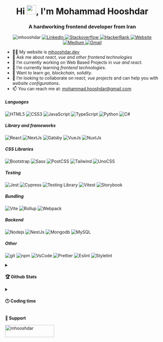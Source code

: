 <h1 align="center">Hi <img src="https://emojis.slackmojis.com/emojis/images/1531849430/4246/blob-sunglasses.gif?1531849430" width="30"/>, I'm Mohammad Hooshdar</h1>
<h3 align="center">A hardworking frontend developer from Iran</h3>

<p align="center">
  <img src="https://komarev.com/ghpvc/?username=mhooshdar&label=Profile%20views&color=6a44f2&style=flat-square" alt="mhooshdar" />
  <a href="https://www.linkedin.com/in/mhooshdar/" target="blank">
    <img alt="Linkedin" src="https://img.shields.io/badge/-mhooshdar-0077B5?style=flat-square&logo=linkedin&logoColor=white" />
  </a>
  <a href="https://stackoverflow.com/users/9226304" target="blank">
    <img alt="Stackoverflow" src="https://img.shields.io/badge/-mhooshdar-E37A28?style=flat-square&logo=stackoverflow&logoColor=white" />
  </a>
  <a href="https://www.hackerrank.com/mhooshdar" target="blank">
    <img alt="HackerRank" src="https://img.shields.io/badge/-HackerRank-2EC866?style=flat-square&logo=hackerrank&logoColor=white" />
  </a>
  <a href="https://mhooshdar.dev" target="blank">
    <img alt="Website" src="https://img.shields.io/badge/-Website-000000?style=flat-square&logo=about.me&logoColor=white" />
  </a>
  <a href="https://medium.com/@mhooshdar" target="blank">
    <img alt="Medium" src="https://img.shields.io/badge/-Medium-12100E?style=flat-square&logo=medium&logoColor=white" />
  </a>
  <a href="mailto:mohammad.hooshdar@gmail.com" target="blank">
    <img alt="Gmail" src="https://img.shields.io/badge/-Gmail-D14836?style=flat-square&logo=gmail&logoColor=white" />
  </a>
<!--   <a href="https://twitter.com/mhooshdar_" target="blank">
    <img src="https://img.shields.io/twitter/follow/mhooshdar_?logo=twitter&style=flat-square&color=1a76c7" alt="mhooshdar_" />
  </a> -->
</p>

- 👨‍💻 My website is [mhooshdar.dev](mhooshdar.dev)
- 💬 Ask me about *react, vue and other frontend technologies*
- 🔭 I’m currently working on Web Based Projects in *vue and react*.
- 🌱 I’m currently learning *frontend technologies*.
- 🏫 Want to learn *go, blockchain, solidity*.
- 👯 I’m looking to collaborate on *react, vue projects* and can help you with *website configurations*.
- 📫 You can reach me at: mohammad.hooshdar@gmail.com

<p align="left">
  <h5>Languages</h5>
  <p>
    <img alt="HTML5" src="https://img.shields.io/badge/-HTML5-E34F26?style=flat-square&logo=html5&logoColor=white" />
    <img alt="CSS3" src="https://img.shields.io/badge/-CSS3-264DE4?style=flat-square&logo=css3&logoColor=white" />
    <img alt="JavaScript" src="https://img.shields.io/badge/-Javascript-EBD41B?style=flat-square&logo=javascript&logoColor=white" />
    <img alt="TypeScript" src="https://img.shields.io/badge/-TypeScript-007ACC?style=flat-square&logo=typescript&logoColor=white" />
    <img alt="Python" src="https://img.shields.io/badge/-Python-346D9C?style=flat-square&logo=python&logoColor=white" />
    <img alt="C#" src="https://img.shields.io/badge/-C%23-290165?style=flat-square&logo=csharp&logoColor=white" />
  </p>
  <h5>Library and frameworks</h5>
  <p>
    <img alt="React" src="https://img.shields.io/badge/-React-45b8d8?style=flat-square&logo=react&logoColor=white" />
    <img alt="NextJs" src="https://img.shields.io/badge/-NextJs-000000?style=flat-square&logo=next.js&logoColor=white" />
    <img alt="Gatsby" src="https://img.shields.io/badge/-Gatsby-603092?style=flat-square&logo=gatsby&logoColor=white" />
    <img alt="VueJs" src="https://img.shields.io/badge/-VueJs-3CAF7C?style=flat-square&logo=vue.js&logoColor=white" />
    <img alt="NuxtJs" src="https://img.shields.io/badge/-NuxtJs-03D17B?style=flat-square&logo=nuxt.js&logoColor=white" />
  </p>
  <h5>CSS Libraries</h5>
  <p>
    <img alt="Bootstrap" src="https://img.shields.io/badge/-Bootstrap-563D7C?style=flat-square&logo=bootstrap&logoColor=white" /> 
    <img alt="Sass" src="https://img.shields.io/badge/-Sass-CC6699?style=flat-square&logo=sass&logoColor=white" />
    <img alt="PostCSS" src="https://img.shields.io/badge/-PostCSS-D2360B?style=flat-square&logo=postcss&logoColor=white" />
    <img alt="Tailwind" src="https://img.shields.io/badge/-Tailwind-38B2AC?style=flat-square&logo=tailwindcss&logoColor=white" />
    <img alt="UnoCSS" src="https://img.shields.io/badge/-UnoCSS-B8B8B8?style=flat-square&logo=unocss&logoColor=white" />
  </p>
  <h5>Testing</h5>
  <p>
    <img alt="Jest" src="https://img.shields.io/badge/-Jest-913E56?style=flat-square&logo=jest&logoColor=white" />
    <img alt="Cypress" src="https://img.shields.io/badge/-Cypress-3A3A3A?style=flat-square&logo=cypress&logoColor=white" />
    <img alt="Testing Library" src="https://img.shields.io/badge/-Testing Library-DC1B24?style=flat-square&logo=testing-library&logoColor=white" />
    <img alt="Vitest" src="https://img.shields.io/badge/-Vitest-FCC72B?style=flat-square&logo=vitest&logoColor=white" />
    <img alt="Storybook" src="https://img.shields.io/badge/-Storybook-F1437E?style=flat-square&logo=storybook&logoColor=white" />
  </p>
  <h5>Bundling</h5>
  <p>
    <img alt="Vite" src="https://img.shields.io/badge/-Vite-9755EF?style=flat-square&logo=vite&logoColor=white" />
    <img alt="Rollup" src="https://img.shields.io/badge/-Rollup-EC4A3F?style=flat-square&logo=rollup.js&logoColor=white" />
    <img alt="Webpack" src="https://img.shields.io/badge/-Webpack-8DD6F9?style=flat-square&logo=webpack&logoColor=white" />
  </p>
  <h5>Backend</h5>
  <p>
    <img alt="Nodejs" src="https://img.shields.io/badge/-Nodejs-43853d?style=flat-square&logo=Node.js&logoColor=white" />
    <img alt="NestJs" src="https://img.shields.io/badge/-NestJs-ea2845?style=flat-square&logo=nestjs&logoColor=white" />
    <img alt="Mongodb" src="https://img.shields.io/badge/-MongoDb-016246?style=flat-square&logo=mongodb&logoColor=white" />
    <img alt="MySQL" src="https://img.shields.io/badge/-MySQL-32619D?style=flat-square&logo=mysql&logoColor=white" />
  </p>
  <h5>Other</h5>
  <p>
    <img alt="git" src="https://img.shields.io/badge/-Git-F05032?style=flat-square&logo=git&logoColor=white" />
    <img alt="npm" src="https://img.shields.io/badge/-NPM-CB3837?style=flat-square&logo=npm&logoColor=white" />
    <img alt="VsCode" src="https://img.shields.io/badge/-VsCode-2A78AF?style=flat-square&logo=visualstudiocode&logoColor=white" />
    <img alt="Prettier" src="https://img.shields.io/badge/-Prettier-1A2C34?style=flat-square&logo=prettier&logoColor=white" />
    <img alt="Eslint" src="https://img.shields.io/badge/-Eslint-3730C6?style=flat-square&logo=eslint&logoColor=white" />
    <img alt="Stylelint" src="https://img.shields.io/badge/-Stylelint-000000?style=flat-square&logo=stylelint&logoColor=white" />
  </p>
</p>

<details>
  <summary>
    <h4>🏆 Github Stats</h4>
  </summary>
  <p align="left">
    <img src="http://github-readme-streak-stats.herokuapp.com?user=mhooshdar&theme=dracula">
    <img src="https://github-readme-stats.vercel.app/api?username=mhooshdar&show_icons=true&theme=dracula">
    <img src="https://github-readme-stats.vercel.app/api/top-langs/?username=mhooshdar&layout=compact&theme=dracula">
  </p>
</details>

<details>
  <summary>
    <h4>🕛 Coding time</h4>
  </summary>
  <!--START_SECTION:waka-->
**I'm a Night 🦉** 

```text
🌞 Morning    4 commits      █░░░░░░░░░░░░░░░░░░░░░░░░   3.7% 
🌆 Daytime    17 commits     ████░░░░░░░░░░░░░░░░░░░░░   15.74% 
🌃 Evening    61 commits     ██████████████░░░░░░░░░░░   56.48% 
🌙 Night      26 commits     ██████░░░░░░░░░░░░░░░░░░░   24.07%

```
📅 **I'm Most Productive on Monday** 

```text
Monday       40 commits     █████████░░░░░░░░░░░░░░░░   37.04% 
Tuesday      7 commits      █░░░░░░░░░░░░░░░░░░░░░░░░   6.48% 
Wednesday    9 commits      ██░░░░░░░░░░░░░░░░░░░░░░░   8.33% 
Thursday     14 commits     ███░░░░░░░░░░░░░░░░░░░░░░   12.96% 
Friday       15 commits     ███░░░░░░░░░░░░░░░░░░░░░░   13.89% 
Saturday     12 commits     ██░░░░░░░░░░░░░░░░░░░░░░░   11.11% 
Sunday       11 commits     ██░░░░░░░░░░░░░░░░░░░░░░░   10.19%

```


📊 **This Week I Spent My Time On** 

```text
💬 Programming Languages: 
Vue.js                   2 hrs 3 mins        ████████████░░░░░░░░░░░░░   49.66% 
TypeScript               1 hr 10 mins        ███████░░░░░░░░░░░░░░░░░░   28.48% 
YAML                     36 mins             ███░░░░░░░░░░░░░░░░░░░░░░   14.66% 
Python                   8 mins              ░░░░░░░░░░░░░░░░░░░░░░░░░   3.24% 
JavaScript               4 mins              ░░░░░░░░░░░░░░░░░░░░░░░░░   1.95%

💻 Operating System: 
Mac                      4 hrs 8 mins        █████████████████████████   100.0%

```

**I Mostly Code in JavaScript** 

```text
JavaScript               19 repos            █████████████░░░░░░░░░░░░   54.29% 
TypeScript               5 repos             ███░░░░░░░░░░░░░░░░░░░░░░   14.29% 
Python                   3 repos             ██░░░░░░░░░░░░░░░░░░░░░░░   8.57% 
PHP                      2 repos             █░░░░░░░░░░░░░░░░░░░░░░░░   5.71% 
HTML                     2 repos             █░░░░░░░░░░░░░░░░░░░░░░░░   5.71%

```



<!--END_SECTION:waka-->
</details>

<b align="left">🧉 Support</b>
<p><a href="https://www.buymeacoffee.com/mhooshdar"> <img align="left" src="https://cdn.buymeacoffee.com/buttons/v2/default-yellow.png" height="40" width="160" alt="mhooshdar" /></a></p>
